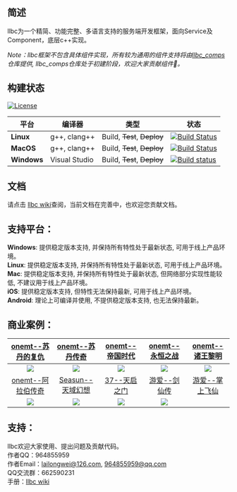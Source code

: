 ## 简述

llbc为一个精简、功能完整、多语言支持的服务端开发框架，面向Service及Component，底层c++实现。

*Note：llbc框架不包含具体组件实现，所有较为通用的组件支持将由[llbc_comps](https://github.com/lailongwei/llbc_comps)仓库提供, llbc_comps仓库处于初建阶段，欢迎大家贡献组件🤗。*

## 构建状态
[![License](https://img.shields.io/badge/License-MIT-green.svg)](https://opensource.org/licenses/MIT)

| 平台          | 编译器           | 类型                          | 状态                                                                                                                                                                        |
|-------------|---------------|-----------------------------|---------------------------------------------------------------------------------------------------------------------------------------------------------------------------|
| **Linux**   | g++, clang++  | Build, ~~Test~~, ~~Deploy~~ | [![Build Status](https://github.com/lailongwei/llbc/actions/workflows/linux-build.yml/badge.svg?branch=master)](https://github.com/lailongwei/llbc/actions/workflows/linux-build.yml) |
| **MacOS**     | g++, clang++  | Build, ~~Test~~, ~~Deploy~~ | [![Build Status](https://github.com/lailongwei/llbc/actions/workflows/macos-build.yml/badge.svg?branch=master)](https://github.com/lailongwei/llbc/actions/workflows/macos-build.yml) |
| **Windows** | Visual Studio | Build, ~~Test~~, ~~Deploy~~ | [![Build status](https://github.com/lailongwei/llbc/actions/workflows/windows-build.yml/badge.svg?branch=master)](https://github.com/lailongwei/llbc/actions/workflows/windows-build.yml) |  


## 文档

请点击 [llbc wiki](https://github.com/lailongwei/llbc/wiki)查阅，当前文档在完善中，也欢迎您贡献文档。

## 支持平台：

**Windows**: 提供稳定版本支持, 并保持所有特性处于最新状态, 可用于线上产品环境。  
**Linux**: 提供稳定版本支持, 并保持所有特性处于最新状态, 可用于线上产品环境。  
**Mac**: 提供稳定版本支持, 并保持所有特性处于最新状态, 但网络部分实现性能较低, 不建议用于线上产品环境。  
**iOS**: 提供稳定版本支持, 但特性无法保持最新, 可用于线上产品环境。  
**Android**: 理论上可编译并使用, 不提供稳定版本支持, 也无法保持最新。  

## 商业案例：
|                            [onemt--苏丹的复仇](http://www.ltjianhe.com/koh.html)                             |      [onemt--苏丹传奇](https://play.google.com/store/apps/details?id=com.onemt.wolves.sos&hl=zh&gl=US)      |                            [onemt--帝国时代](http://www.ltjianhe.com/boe.html)                             |                            [onemt--永恒之战](http://www.ltjianhe.com/woe.html)                             |                            [onemt--诸王黎明](http://www.ltjianhe.com/rok.html)                             |
|:-------------------------------------------------------------------------------------------------------:|:-------------------------------------------------------------------------------------------------------:|:------------------------------------------------------------------------------------------------------:|:------------------------------------------------------------------------------------------------------:|:------------------------------------------------------------------------------------------------------:|
| ![](https://raw.githubusercontent.com/wiki/lailongwei/llbc/static/showcases/showcase__onemt__苏丹的复仇.png) | ![](https://raw.githubusercontent.com/wiki/lailongwei/llbc/static/showcases/showcase__onemt__苏丹传奇.jpg)  | ![](https://raw.githubusercontent.com/wiki/lailongwei/llbc/static/showcases/showcase__onemt__帝国时代.png) | ![](https://raw.githubusercontent.com/wiki/lailongwei/llbc/static/showcases/showcase__onemt__永恒之战.png) | ![](https://raw.githubusercontent.com/wiki/lailongwei/llbc/static/showcases/showcase__onemt__诸王黎明.png) |
|                             [onemt--阿拉伯传奇](http://www.ltjianhe.com/dk.html)                             |                         [Seasun--天域幻想](https://www.925g.com/game01/20197.html)                          |                            [37--天启之门](https://www.taptap.com/topic/505095)                             |         [游爱--剑仙传](https://baike.baidu.com/item/%E5%89%91%E4%BB%99%E4%BC%A0/3333767?fr=aladdin)         |                                              [游爱--掌上飞仙]()                                              |
| ![](https://raw.githubusercontent.com/wiki/lailongwei/llbc/static/showcases/showcase__onemt__阿拉伯传奇.png) | ![](https://raw.githubusercontent.com/wiki/lailongwei/llbc/static/showcases/showcase__seasun__天域幻想.jpg) | ![](https://raw.githubusercontent.com/wiki/lailongwei/llbc/static/showcases/showcase__37wan__天启之门.jpg) |  ![](https://raw.githubusercontent.com/wiki/lailongwei/llbc/static/showcases/showcase__游爱__剑仙传.jpeg)   |                                                                                                        |

## 支持：

llbc欢迎大家使用、提出问题及贡献代码。  
作者QQ：964855959  
作者Email：lailongwei@126.com, 964855959@qq.com  
QQ交流群：662590231  
手册：[llbc wiki](https://github.com/lailongwei/llbc/wiki)   



